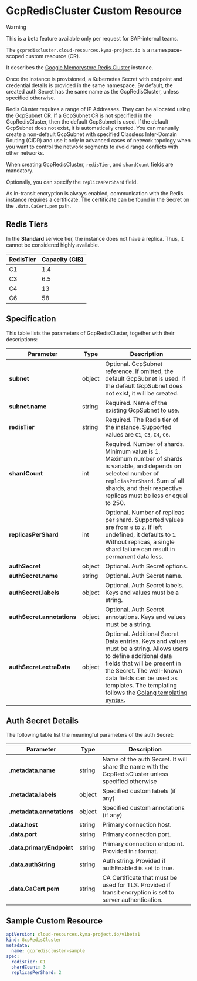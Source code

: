 # GcpRedisCluster Custom Resource

> [!WARNING]
> This is a beta feature available only per request for SAP-internal teams.

The `gcprediscluster.cloud-resources.kyma-project.io` is a namespace-scoped custom resource (CR).

It describes the [Google Memorystore Redis Cluster](https://cloud.google.com/memorystore/docs/cluster/memorystore-for-redis-cluster-overview) instance.

Once the instance is provisioned, a Kubernetes Secret with endpoint and credential details is provided in the same namespace.
By default, the created auth Secret has the same name as the GcpRedisCluster, unless specified otherwise.

Redis Cluster requires a range of IP Addresses. They can be allocated using the GcpSubnet CR.
If a GcpSubnet CR is not specified in the GcpRedisCluster, then the default GcpSubnet is used.
If the default GcpSubnet does not exist, it is automatically created.
You can manually create a non-default GcpSubnet with specified Classless Inter-Domain Routing (CIDR) and use it only in advanced cases of network topology when you want to control the network segments to avoid range conflicts with other networks.

When creating GcpRedisCluster, `redisTier`, and `shardCount` fields are mandatory.

Optionally, you can specify the `replicasPerShard` field.

As in-transit encryption is always enabled, communication with the Redis instance requires a certificate. The certificate can be found in the Secret on the `.data.CaCert.pem` path.


## Redis Tiers

In the **Standard** service tier, the instance does not have a replica. Thus, it cannot be considered highly available.

| RedisTier | Capacity (GiB) |
| --------- | -------------- |
| C1        | 1.4            |
| C3        | 6.5            |
| C4        | 13             |
| C6        | 58             |


## Specification

This table lists the parameters of GcpRedisCluster, together with their descriptions:

| Parameter                                         | Type   | Description                                                                                                                                                                                                 |
| --------------------------------------------------| ------ | ----------------------------------------------------------------------------------------------------------------------------------------------------------------------------------------------------------- |
| **subnet**                                        | object | Optional. GcpSubnet reference. If omitted, the default GcpSubnet is used. If the default GcpSubnet does not exist, it will be created.                                                                            |
| **subnet.name**                                   | string | Required. Name of the existing GcpSubnet to use.                                                                                                                                                              |
| **redisTier**                                     | string | Required. The Redis tier of the instance. Supported values are `C1`, `C3`, `C4`, `C6`.
| **shardCount**                                    | int    | Required. Number of shards. Minimum value is 1. Maximum number of shards is variable, and depends on selected number of `replciasPerShard`. Sum of all shards, and their respective replicas must be less or equal to 250.      |
| **replicasPerShard**                              | int    | Optional. Number of replicas per shard. Supported values are from `0` to `2`. If left undefined, it defaults to `1`. Without replicas, a single shard failure can result in permanent data loss.            |
| **authSecret**                                    | object | Optional. Auth Secret options.                                                                                                                                                                              |
| **authSecret.name**                               | string | Optional. Auth Secret name.                                                                                                                                                                                 |
| **authSecret.labels**                             | object | Optional. Auth Secret labels. Keys and values must be a string.                                                                                                                                             |
| **authSecret.annotations**                        | object | Optional. Auth Secret annotations. Keys and values must be a string.                                                                                                                                        |
| **authSecret.extraData**                          | object | Optional. Additional Secret Data entries. Keys and values must be a string. Allows users to define additional data fields that will be present in the Secret. The well-known data fields can be used as templates. The templating follows the [Golang templating syntax](https://pkg.go.dev/text/template). |

## Auth Secret Details

The following table list the meaningful parameters of the auth Secret:

| Parameter                   | Type   | Description                                                                                                 |
| --------------------------- | ------ | ----------------------------------------------------------------------------------------------------------- |
| **.metadata.name**          | string | Name of the auth Secret. It will share the name with the GcpRedisCluster unless specified otherwise        |
| **.metadata.labels**        | object | Specified custom labels (if any)                                                                            |
| **.metadata.annotations**   | object | Specified custom annotations (if any)                                                                       |
| **.data.host**              | string | Primary connection host.                                                                                    |
| **.data.port**              | string | Primary connection port.                                                                                    |
| **.data.primaryEndpoint**   | string | Primary connection endpoint. Provided in <host>:<port> format.                                              |
| **.data.authString**        | string | Auth string. Provided if authEnabled is set to true.                                                        |
| **.data.CaCert.pem**        | string | CA Certificate that must be used for TLS. Provided if transit encryption is set to server authentication.   |


## Sample Custom Resource

```yaml
apiVersion: cloud-resources.kyma-project.io/v1beta1
kind: GcpRedisCluster
metadata:
  name: gcprediscluster-sample
spec:
  redisTier: C1
  shardCount: 3
  replicasPerShard: 2
```
